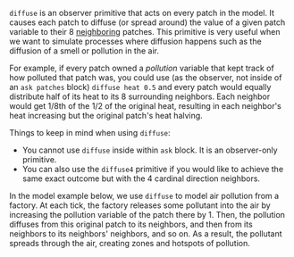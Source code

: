 ﻿`diffuse` is an observer primitive that acts on every patch in the model. It causes each patch to diffuse (or spread around) the value of a given patch variable to their 8 [neighboring](/primitives/neighbors) patches. This primitive is very useful when we want to simulate processes where diffusion happens such as the diffusion of a smell or pollution in the air.



For example, if every patch owned a *pollution* variable that kept track of how polluted that patch was, you could use (as the observer, not inside of an `ask patches` block) `diffuse heat 0.5` and every patch would equally distribute half of its heat to its 8 surrounding neighbors. Each neighbor would get 1/8th of the 1/2 of the original heat, resulting in each neighbor's heat increasing but the original patch's heat halving.



Things to keep in mind when using `diffuse`: 

* You cannot use `diffuse` inside within `ask` block. It is an observer-only primitive.
* You can also use the `diffuse4` primitive if you would like to achieve the same exact outcome but with the 4 cardinal direction neighbors.



In the model example below, we use `diffuse` to model air pollution from a factory. At each tick, the factory releases some pollutant into the air by increasing the pollution variable of the patch there by 1. Then, the pollution diffuses from this original patch to its neighbors, and then from its neighbors to its neighbors' neighbors, and so on. As a result, the pollutant spreads through the air, creating zones and hotspots of pollution.